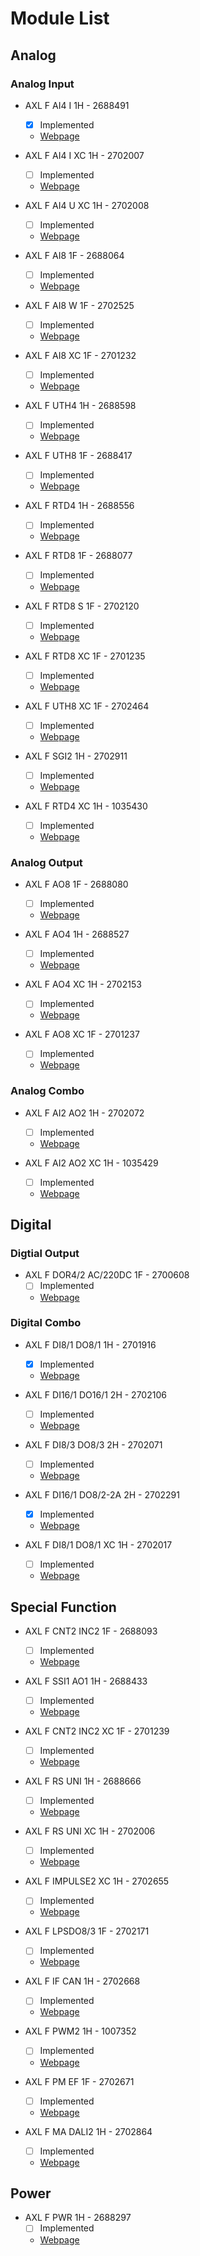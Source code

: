 # Module List

## Analog

### Analog Input

* AXL F AI4 I 1H - 2688491
  * [x] Implemented
  * [Webpage](https://www.phoenixcontact.com/online/portal/us/?uri=pxc-oc-itemdetail:pid=2688491&library=usen&pcck=P-21-13&tab=1&selectedCategory=ALL)

* AXL F AI4 I XC 1H - 2702007
  * [ ] Implemented
  * [Webpage](https://www.phoenixcontact.com/online/portal/us/?uri=pxc-oc-itemdetail:pid=2702007&library=usen&pcck=P-21-13&tab=1&selectedCategory=ALL)

* AXL F AI4 U XC 1H - 2702008
  * [ ] Implemented
  * [Webpage](https://www.phoenixcontact.com/online/portal/us/?uri=pxc-oc-itemdetail:pid=2702008&library=usen&pcck=P-21-13&tab=1&selectedCategory=ALL)

* AXL F AI8 1F - 2688064
  * [ ] Implemented
  * [Webpage](https://www.phoenixcontact.com/online/portal/us/?uri=pxc-oc-itemdetail:pid=2688064&library=usen&pcck=P-21-13&tab=1&selectedCategory=ALL)

* AXL F AI8 W 1F - 2702525
  * [ ] Implemented
  * [Webpage](https://www.phoenixcontact.com/online/portal/us/?uri=pxc-oc-itemdetail:pid=2702525&library=usen&pcck=P&tab=1&selectedCategory=ALL)

* AXL F AI8 XC 1F - 2701232
  * [ ] Implemented
  * [Webpage](https://www.phoenixcontact.com/online/portal/us/?uri=pxc-oc-itemdetail:pid=2701232&library=usen&pcck=P-21-13&tab=1&selectedCategory=ALL)

* AXL F UTH4 1H - 2688598
  * [ ] Implemented
  * [Webpage](https://www.phoenixcontact.com/online/portal/us/?uri=pxc-oc-itemdetail:pid=2688598&library=usen&pcck=P-21-11-01-01&tab=1&selectedCategory=ALL)

* AXL F UTH8 1F - 2688417
  * [ ] Implemented
  * [Webpage](https://www.phoenixcontact.com/online/portal/us/?uri=pxc-oc-itemdetail:pid=2688417&library=usen&pcck=P-21-11-01-01&tab=1&selectedCategory=ALL)

* AXL F RTD4 1H - 2688556
  * [ ] Implemented
  * [Webpage](https://www.phoenixcontact.com/online/portal/us/?uri=pxc-oc-itemdetail:pid=2688556&library=usen&pcck=P-21-11-01-01&tab=1&selectedCategory=ALL)

* AXL F RTD8 1F - 2688077
  * [ ] Implemented
  * [Webpage](https://www.phoenixcontact.com/online/portal/us/?uri=pxc-oc-itemdetail:pid=2688077&library=usen&pcck=P-21-11-01-01&tab=1&selectedCategory=ALL)

* AXL F RTD8 S 1F - 2702120
  * [ ] Implemented
  * [Webpage](https://www.phoenixcontact.com/online/portal/us/?uri=pxc-oc-itemdetail:pid=2702120&library=usen&pcck=P-21-11-01-01&tab=1&selectedCategory=ALL)

* AXL F RTD8 XC 1F - 2701235
  * [ ] Implemented
  * [Webpage](https://www.phoenixcontact.com/online/portal/us/?uri=pxc-oc-itemdetail:pid=2701235&library=usen&pcck=P-21-11-01-01&tab=1&selectedCategory=ALL)

* AXL F UTH8 XC 1F - 2702464
  * [ ] Implemented
  * [Webpage](https://www.phoenixcontact.com/online/portal/us/?uri=pxc-oc-itemdetail:pid=2702464&library=usen&pcck=P-21-11-01-01&tab=1&selectedCategory=ALL)

* AXL F SGI2 1H - 2702911
  * [ ] Implemented
  * [Webpage](https://www.phoenixcontact.com/online/portal/us/?uri=pxc-oc-itemdetail:pid=2702911&library=usen&pcck=P-21-11-01-01&tab=1&selectedCategory=ALL)

* AXL F RTD4 XC 1H - 1035430
  * [ ] Implemented
  * [Webpage](https://www.phoenixcontact.com/online/portal/us/?uri=pxc-oc-itemdetail:pid=1035430&library=usen&pcck=P-21-11-01-01&tab=1&selectedCategory=ALL)

### Analog Output

* AXL F AO8 1F - 2688080
  * [ ] Implemented
  * [Webpage](https://www.phoenixcontact.com/online/portal/us/?uri=pxc-oc-itemdetail:pid=2688080&library=usen&pcck=P-21-11-01-01&tab=1&selectedCategory=ALL)

* AXL F AO4 1H - 2688527
  * [ ] Implemented
  * [Webpage](https://www.phoenixcontact.com/online/portal/us/?uri=pxc-oc-itemdetail:pid=2688527&library=usen&pcck=P-21-11-01-01&tab=1&selectedCategory=ALL)

* AXL F AO4 XC 1H - 2702153
  * [ ] Implemented
  * [Webpage](https://www.phoenixcontact.com/online/portal/us/?uri=pxc-oc-itemdetail:pid=2702153&library=usen&pcck=P-21-11-01-01&tab=1&selectedCategory=ALL)

* AXL F AO8 XC 1F - 2701237
  * [ ] Implemented
  * [Webpage](https://www.phoenixcontact.com/online/portal/us/?uri=pxc-oc-itemdetail:pid=2701237&library=usen&pcck=P-21-11-01-01&tab=1&selectedCategory=ALL)

### Analog Combo

* AXL F AI2 AO2 1H - 2702072
  * [ ] Implemented
  * [Webpage](https://www.phoenixcontact.com/online/portal/us/?uri=pxc-oc-itemdetail:pid=2702072&library=usen&pcck=P-21-11-01-01&tab=1&selectedCategory=ALL)

* AXL F AI2 AO2 XC 1H - 1035429
  * [ ] Implemented
  * [Webpage](https://www.phoenixcontact.com/online/portal/us/?uri=pxc-oc-itemdetail:pid=1035429&library=usen&pcck=P-21-11-01-01&tab=1&selectedCategory=ALL)

## Digital

### Digtial Output

* AXL F DOR4/2 AC/220DC 1F - 2700608
  * [ ] Implemented
  * [Webpage](https://www.phoenixcontact.com/online/portal/us/?uri=pxc-oc-itemdetail:pid=2700608&library=usen&pcck=P-21-11-01-01&tab=1&selectedCategory=ALL)

### Digital Combo

* AXL F DI8/1 DO8/1 1H - 2701916
  * [x] Implemented
  * [Webpage](https://www.phoenixcontact.com/online/portal/us/?uri=pxc-oc-itemdetail:pid=2701916&library=usen&pcck=P-21-11-01-01&tab=1&selectedCategory=ALL)

* AXL F DI16/1 DO16/1 2H - 2702106
  * [ ] Implemented
  * [Webpage](https://www.phoenixcontact.com/online/portal/us/?uri=pxc-oc-itemdetail:pid=2702106&library=usen&pcck=P-21-11-01-01&tab=1&selectedCategory=ALL)

* AXL F DI8/3 DO8/3 2H - 2702071
  * [ ] Implemented
  * [Webpage](https://www.phoenixcontact.com/online/portal/us/?uri=pxc-oc-itemdetail:pid=2702071&library=usen&pcck=P-21-11-01-01&tab=1&selectedCategory=ALL)

* AXL F DI16/1 DO8/2-2A 2H - 2702291
  * [x] Implemented
  * [Webpage](https://www.phoenixcontact.com/online/portal/us/?uri=pxc-oc-itemdetail:pid=2702291&library=usen&pcck=P-21-11-01-01&tab=1&selectedCategory=ALL)

* AXL F DI8/1 DO8/1 XC 1H - 2702017
  * [ ] Implemented
  * [Webpage](https://www.phoenixcontact.com/online/portal/us/?uri=pxc-oc-itemdetail:pid=2702017&library=usen&pcck=P-21-11-01-01&tab=1&selectedCategory=ALL)

## Special Function

* AXL F CNT2 INC2 1F - 2688093
  * [ ] Implemented
  * [Webpage](https://www.phoenixcontact.com/online/portal/us/?uri=pxc-oc-itemdetail:pid=2688093&library=usen&pcck=P-21-11-01-01&tab=1&selectedCategory=ALL)

* AXL F SSI1 AO1 1H - 2688433
  * [ ] Implemented
  * [Webpage](https://www.phoenixcontact.com/online/portal/us/?uri=pxc-oc-itemdetail:pid=2688433&library=usen&pcck=P-21-11-01-01&tab=1&selectedCategory=ALL)

* AXL F CNT2 INC2 XC 1F - 2701239
  * [ ] Implemented
  * [Webpage](https://www.phoenixcontact.com/online/portal/us/?uri=pxc-oc-itemdetail:pid=2701239&library=usen&pcck=P-21-11-01-01&tab=1&selectedCategory=ALL)

* AXL F RS UNI 1H - 2688666
  * [ ] Implemented
  * [Webpage](https://www.phoenixcontact.com/online/portal/us/?uri=pxc-oc-itemdetail:pid=2688666&library=usen&pcck=P-21-11-01-01&tab=1&selectedCategory=ALL)

* AXL F RS UNI XC 1H - 2702006
  * [ ] Implemented
  * [Webpage](https://www.phoenixcontact.com/online/portal/us/?uri=pxc-oc-itemdetail:pid=2702006&library=usen&pcck=P-21-11-01-01&tab=1&selectedCategory=ALL)

* AXL F IMPULSE2 XC 1H - 2702655
  * [ ] Implemented
  * [Webpage](https://www.phoenixcontact.com/online/portal/us/?uri=pxc-oc-itemdetail:pid=2702655&library=usen&pcck=P-21-11-01-01&tab=1&selectedCategory=ALL)

* AXL F LPSDO8/3 1F - 2702171
  * [ ] Implemented
  * [Webpage](https://www.phoenixcontact.com/online/portal/us/?uri=pxc-oc-itemdetail:pid=2702171&library=usen&pcck=P-21-11-01-01&tab=1&selectedCategory=ALL)

* AXL F IF CAN 1H - 2702668
  * [ ] Implemented
  * [Webpage](https://www.phoenixcontact.com/online/portal/us/?uri=pxc-oc-itemdetail:pid=2702668&library=usen&pcck=P-21-11-01-01&tab=1&selectedCategory=ALL)

* AXL F PWM2 1H - 1007352
  * [ ] Implemented
  * [Webpage](https://www.phoenixcontact.com/online/portal/us/?uri=pxc-oc-itemdetail:pid=1007352&library=usen&pcck=P-21-11-01-01&tab=1&selectedCategory=ALL)

* AXL F PM EF 1F - 2702671
  * [ ] Implemented
  * [Webpage](https://www.phoenixcontact.com/online/portal/us/?uri=pxc-oc-itemdetail:pid=2702671&library=usen&pcck=P-21-11-01-01&tab=1&selectedCategory=ALL)

* AXL F MA DALI2 1H - 2702864
  * [ ] Implemented
  * [Webpage](https://www.phoenixcontact.com/online/portal/us/?uri=pxc-oc-itemdetail:pid=2702864&library=usen&pcck=P-21-11-01-01&tab=1&selectedCategory=ALL)

## Power

* AXL F PWR 1H - 2688297
  * [ ] Implemented
  * [Webpage](https://www.phoenixcontact.com/online/portal/us/?uri=pxc-oc-itemdetail:pid=2688297&library=usen&pcck=P-21-11-01-01&tab=1&selectedCategory=ALL)
